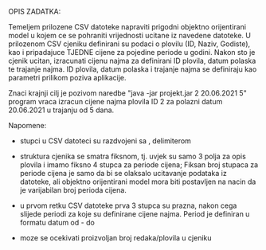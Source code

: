 OPIS ZADATKA:

Temeljem prilozene CSV datoteke napraviti prigodni objektno orijentirani model u kojem ce se pohraniti vrijednosti ucitane iz navedene datoteke.
U prilozenom CSV cjeniku definirani su podaci o plovilu (ID, Naziv, Godiste), kao i pripadajuce TJEDNE cijene za pojedine periode u godini.
Nakon sto je cjenik ucitan, izracunati cijenu najma za definirani ID plovila, datum polaska te trajanje najma. 
ID plovila, datum polaska i trajanje najma se definiraju kao parametri prilikom poziva aplikacije.

Znaci krajnji cilj je pozivom naredbe "java -jar projekt.jar 2 20.06.2021 5" program vraca izracun cijene najma plovila ID 2 za polazni datum 20.06.2021 u trajanju od 5 dana.

Napomene:
- stupci u CSV datoteci su razdvojeni sa , delimiterom

- struktura cjenika se smatra fiksnom, tj. uvjek su samo 3 polja za opis plovila i imamo fiksno 4 stupca za periode cijena; 
Fiksan broj stupaca za periode cijena je samo da bi se olaksalo ucitavanje podataka iz datoteke, 
ali objektno orijentirani model mora biti postavljen na nacin da je varijabilan broj perioda cijena.

- u prvom retku CSV datoteke prva 3 stupca su prazna, nakon cega slijede periodi za koje su definirane cijene najma. Period je definiran u formatu datum od - do

- moze se ocekivati proizvoljan broj redaka/plovila u cjeniku
